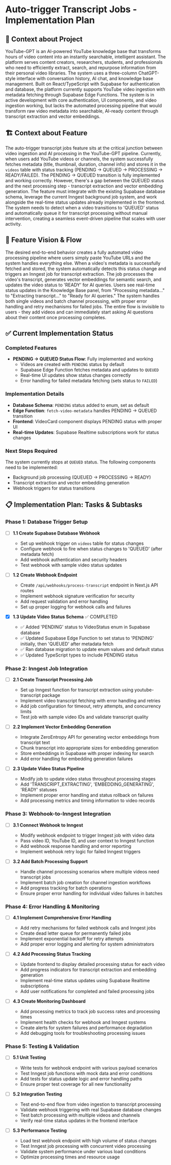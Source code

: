 # Auto-trigger Transcript Jobs - Implementation Plan

## 🧠 Context about Project

YouTube-GPT is an AI-powered YouTube knowledge base that transforms hours of video content into an instantly searchable, intelligent assistant. The platform serves content creators, researchers, students, and professionals who need to efficiently extract, search, and repurpose information from their personal video libraries. The system uses a three-column ChatGPT-style interface with conversation history, AI chat, and knowledge base management. Built on React/TypeScript with Supabase for authentication and database, the platform currently supports YouTube video ingestion with metadata fetching through Supabase Edge Functions. The system is in active development with core authentication, UI components, and video ingestion working, but lacks the automated processing pipeline that would transform raw video metadata into searchable, AI-ready content through transcript extraction and vector embeddings.

## 🏗️ Context about Feature

The auto-trigger transcript jobs feature sits at the critical junction between video ingestion and AI processing in the YouTube-GPT pipeline. Currently, when users add YouTube videos or channels, the system successfully fetches metadata (title, thumbnail, duration, channel info) and stores it in the `videos` table with status tracking (PENDING → QUEUED → PROCESSING → READY/FAILED). The PENDING → QUEUED transition is fully implemented and working correctly. However, there's a gap between the QUEUED status and the next processing step - transcript extraction and vector embedding generation. The feature must integrate with the existing Supabase database schema, leverage the current Inngest background job system, and work alongside the real-time status updates already implemented in the frontend. The system needs to detect when a video transitions to 'QUEUED' status and automatically queue it for transcript processing without manual intervention, creating a seamless event-driven pipeline that scales with user activity.

## 🎯 Feature Vision & Flow

The desired end-to-end behavior creates a fully automated video processing pipeline where users simply paste YouTube URLs and the system handles everything else. When a video's metadata is successfully fetched and stored, the system automatically detects this status change and triggers an Inngest job for transcript extraction. The job processes the video's transcript, generates vector embeddings for semantic search, and updates the video status to 'READY' for AI queries. Users see real-time status updates in the Knowledge Base panel, from "Processing metadata..." to "Extracting transcript..." to "Ready for AI queries." The system handles both single videos and batch channel processing, with proper error handling and retry mechanisms for failed jobs. The entire flow is invisible to users - they add videos and can immediately start asking AI questions about their content once processing completes.

## ✅ Current Implementation Status

### Completed Features
- **PENDING → QUEUED Status Flow**: Fully implemented and working
  - Videos are created with `PENDING` status by default
  - Supabase Edge Function fetches metadata and updates to `QUEUED`
  - Real-time UI updates show status changes correctly
  - Error handling for failed metadata fetching (sets status to `FAILED`)

### Implementation Details
- **Database Schema**: `PENDING` status added to enum, set as default
- **Edge Function**: `fetch-video-metadata` handles PENDING → QUEUED transition
- **Frontend**: VideoCard component displays PENDING status with proper UI
- **Real-time Updates**: Supabase Realtime subscriptions work for status changes

### Next Steps Required
The system currently stops at `QUEUED` status. The following components need to be implemented:
- Background job processing (QUEUED → PROCESSING → READY)
- Transcript extraction and vector embedding generation
- Webhook triggers for status transitions

## 📋 Implementation Plan: Tasks & Subtasks

### Phase 1: Database Trigger Setup
- [ ] **1.1 Create Supabase Database Webhook**
  - Set up webhook trigger on `videos` table for status changes
  - Configure webhook to fire when status changes to 'QUEUED' (after metadata fetch)
  - Add webhook authentication and security headers
  - Test webhook with sample video status updates

- [ ] **1.2 Create Webhook Endpoint**
  - Create `/api/webhooks/process-transcript` endpoint in Next.js API routes
  - Implement webhook signature verification for security
  - Add request validation and error handling
  - Set up proper logging for webhook calls and failures

- [x] **1.3 Update Video Status Schema** ✅ COMPLETED
  - ✅ Added 'PENDING' status to VideoStatus enum in Supabase database
  - ✅ Updated Supabase Edge Function to set status to 'PENDING' initially, then 'QUEUED' after metadata fetch
  - ✅ Ran database migration to update enum values and default status
  - ✅ Updated TypeScript types to include PENDING status

### Phase 2: Inngest Job Integration
- [ ] **2.1 Create Transcript Processing Job**
  - Set up Inngest function for transcript extraction using youtube-transcript package
  - Implement video transcript fetching with error handling and retries
  - Add job configuration for timeout, retry attempts, and concurrency limits
  - Test job with sample video IDs and validate transcript quality

- [ ] **2.2 Implement Vector Embedding Generation**
  - Integrate ZeroEntropy API for generating vector embeddings from transcript text
  - Chunk transcript into appropriate sizes for embedding generation
  - Store embeddings in Supabase with proper indexing for search
  - Add error handling for embedding generation failures

- [ ] **2.3 Update Video Status Pipeline**
  - Modify job to update video status throughout processing stages
  - Add 'TRANSCRIPT_EXTRACTING', 'EMBEDDING_GENERATING', 'READY' statuses
  - Implement proper error handling and status rollback on failures
  - Add processing metrics and timing information to video records

### Phase 3: Webhook-to-Inngest Integration
- [ ] **3.1 Connect Webhook to Inngest**
  - Modify webhook endpoint to trigger Inngest job with video data
  - Pass video ID, YouTube ID, and user context to Inngest function
  - Add webhook response handling and error reporting
  - Implement webhook retry logic for failed Inngest triggers

- [ ] **3.2 Add Batch Processing Support**
  - Handle channel processing scenarios where multiple videos need transcript jobs
  - Implement batch job creation for channel ingestion workflows
  - Add progress tracking for batch operations
  - Ensure proper error handling for individual video failures in batches

### Phase 4: Error Handling & Monitoring
- [ ] **4.1 Implement Comprehensive Error Handling**
  - Add retry mechanisms for failed webhook calls and Inngest jobs
  - Create dead letter queue for permanently failed jobs
  - Implement exponential backoff for retry attempts
  - Add proper error logging and alerting for system administrators

- [ ] **4.2 Add Processing Status Tracking**
  - Update frontend to display detailed processing status for each video
  - Add progress indicators for transcript extraction and embedding generation
  - Implement real-time status updates using Supabase Realtime subscriptions
  - Add user notifications for completed and failed processing jobs

- [ ] **4.3 Create Monitoring Dashboard**
  - Add processing metrics to track job success rates and processing times
  - Implement health checks for webhook and Inngest systems
  - Create alerts for system failures and performance degradation
  - Add debugging tools for troubleshooting processing issues

### Phase 5: Testing & Validation
- [ ] **5.1 Unit Testing**
  - Write tests for webhook endpoint with various payload scenarios
  - Test Inngest job functions with mock data and error conditions
  - Add tests for status update logic and error handling paths
  - Ensure proper test coverage for all new functionality

- [ ] **5.2 Integration Testing**
  - Test end-to-end flow from video ingestion to transcript processing
  - Validate webhook triggering with real Supabase database changes
  - Test batch processing with multiple videos and channels
  - Verify real-time status updates in the frontend interface

- [ ] **5.3 Performance Testing**
  - Load test webhook endpoint with high volume of status changes
  - Test Inngest job processing with concurrent video processing
  - Validate system performance under various load conditions
  - Optimize processing times and resource usage